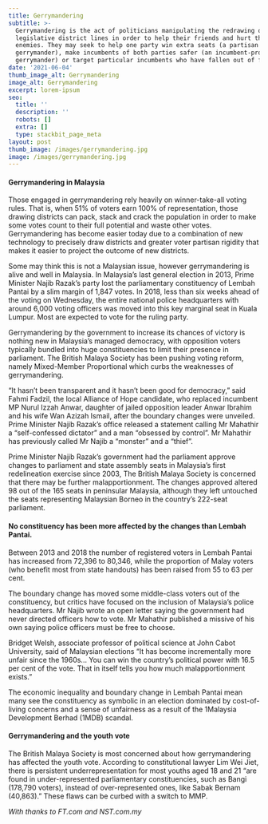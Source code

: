 ```yaml
---
title: Gerrymandering
subtitle: >-
  Gerrymandering is the act of politicians manipulating the redrawing of
  legislative district lines in order to help their friends and hurt their
  enemies. They may seek to help one party win extra seats (a partisan
  gerrymander), make incumbents of both parties safer (an incumbent-protection
  gerrymander) or target particular incumbents who have fallen out of favour.
date: '2021-06-04'
thumb_image_alt: Gerrymandering
image_alt: Gerrymandering
excerpt: lorem-ipsum
seo:
  title: ''
  description: ''
  robots: []
  extra: []
  type: stackbit_page_meta
layout: post
thumb_image: /images/gerrymandering.jpg
image: /images/gerrymandering.jpg
---
```

#### Gerrymandering in Malaysia

Those engaged in gerrymandering rely heavily on winner-take-all voting rules. That is, when 51% of voters earn 100% of representation, those drawing districts can pack, stack and crack the population in order to make some votes count to their full potential and waste other votes. Gerrymandering has become easier today due to a combination of new technology to precisely draw districts and greater voter partisan rigidity that makes it easier to project the outcome of new districts.

Some may think this is not a Malaysian issue, however gerrymandering is alive and well in Malaysia. In Malaysia’s last general election in 2013, Prime Minister Najib Razak’s party lost the parliamentary constituency of Lembah Pantai by a slim margin of 1,847 votes. In 2018, less than six weeks ahead of the voting on Wednesday, the entire national police headquarters with around 6,000 voting officers was moved into this key marginal seat in Kuala Lumpur. Most are expected to vote for the ruling party.

Gerrymandering by the government to increase its chances of victory is nothing new in Malaysia’s managed democracy, with opposition voters typically bundled into huge constituencies to limit their presence in parliament. The British Malaya Society has been pushing voting reform, namely Mixed-Member Proportional which curbs the weaknesses of gerrymandering.

“It hasn’t been transparent and it hasn’t been good for democracy,” said Fahmi Fadzil, the local Alliance of Hope candidate, who replaced incumbent MP Nurul Izzah Anwar, daughter of jailed opposition leader Anwar Ibrahim and his wife Wan Azizah Ismail, after the boundary changes were unveiled. Prime Minister Najib Razak’s office released a statement calling Mr Mahathir a “self-confessed dictator” and a man “obsessed by control”. Mr Mahathir has previously called Mr Najib a “monster” and a “thief”.

Prime Minister Najib Razak’s government had the parliament approve changes to parliament and state assembly seats in Malaysia’s first redelineation exercise since 2003, The British Malaya Society is concerned that there may be further malapportionment. The changes approved altered 98 out of the 165 seats in peninsular Malaysia, although they left untouched the seats representing Malaysian Borneo in the country’s 222-seat parliament.

#### No constituency has been more affected by the changes than Lembah Pantai.

Between 2013 and 2018 the number of registered voters in Lembah Pantai has increased from 72,396 to 80,346, while the proportion of Malay voters (who benefit most from state handouts) has been raised from 55 to 63 per cent.

The boundary change has moved some middle-class voters out of the constituency, but critics have focused on the inclusion of Malaysia’s police headquarters. Mr Najib wrote an open letter saying the government had never directed officers how to vote. Mr Mahathir published a missive of his own saying police officers must be free to choose.

Bridget Welsh, associate professor of political science at John Cabot University, said of Malaysian elections “It has become incrementally more unfair since the 1960s... You can win the country’s political power with 16.5 per cent of the vote. That in itself tells you how much malapportionment exists.”

The economic inequality and boundary change in Lembah Pantai mean many see the constituency as symbolic in an election dominated by cost-of-living concerns and a sense of unfairness as a result of the 1Malaysia Development Berhad (1MDB) scandal.

#### Gerrymandering and the youth vote

The British Malaya Society is most concerned about how gerrymandering has affected the youth vote. According to constitutional lawyer Lim Wei Jiet, there is persistent underrepresentation for most youths aged 18 and 21 “are found in under-represented parliamentary constituencies, such as Bangi (178,790 voters), instead of over-represented ones, like Sabak Bernam (40,863).” These flaws can be curbed with a switch to MMP.

*With thanks to FT.com and NST.com.my*

